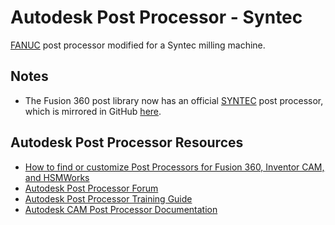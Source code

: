 # Autodesk Post Processor - Syntec

[FANUC](https://cam.autodesk.com/hsmposts?p=fanuc) post processor modified for a Syntec milling machine.

## Notes
- The Fusion 360 post library now has an official [SYNTEC](https://cam.autodesk.com/hsmposts?p=syntec) post processor, which is mirrored in GitHub [here](https://github.com/elcf-robot/autodesk-syntec).

## Autodesk Post Processor Resources
- [How to find or customize Post Processors for Fusion 360, Inventor CAM, and HSMWorks](https://knowledge.autodesk.com/support/fusion-360/learn-explore/caas/sfdcarticles/sfdcarticles/Request-for-post-processors-for-Fusion-360-or-HSM-product.html)
- [Autodesk Post Processor Forum](https://forums.autodesk.com/t5/post-processors/bd-p/218)
- [Autodesk Post Processor Training Guide](https://cam.autodesk.com/posts/posts/guides/Post%20Processor%20Training%20Guide.pdf)
- [Autodesk CAM Post Processor Documentation](https://cam.autodesk.com/posts/reference/index.html)
